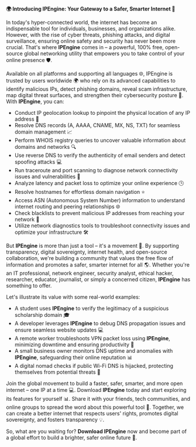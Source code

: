 **🌍 Introducing IPEngine: Your Gateway to a Safer, Smarter Internet 🚀**

In today's hyper-connected world, the internet has become an indispensable tool for individuals, businesses, and organizations alike. However, with the rise of cyber threats, phishing attacks, and digital surveillance, ensuring online safety and security has never been more crucial. That's where **IPEngine** comes in – a powerful, 100% free, open-source global networking utility that empowers you to take control of your online presence 🛡️.

Available on all platforms and supporting all languages 🌐, IPEngine is trusted by users worldwide 🌍 who rely on its advanced capabilities to identify malicious IPs, detect phishing domains, reveal scam infrastructure, map digital threat surfaces, and strengthen their cybersecurity posture 🔐. With **IPEngine**, you can:

* Conduct IP geolocation lookup to pinpoint the physical location of any IP address 📍
* Resolve DNS records (A, AAAA, CNAME, MX, NS, TXT) for seamless domain management 📈
* Perform WHOIS registry queries to uncover valuable information about domains and networks 🔍
* Use reverse DNS to verify the authenticity of email senders and detect spoofing attacks 💻
* Run traceroute and port scanning to diagnose network connectivity issues and vulnerabilities 🔋
* Analyze latency and packet loss to optimize your online experience 🕒
* Resolve hostnames for effortless domain navigation ⭐️
* Access ASN (Autonomous System Number) information to understand internet routing and peering relationships 🌐
* Check blacklists to prevent malicious IP addresses from reaching your network 🚫
* Utilize network diagnostics tools to troubleshoot connectivity issues and optimize your infrastructure 🛠️

But **IPEngine** is more than just a tool – it's a movement 🚀. By supporting transparency, digital sovereignty, internet health, and open-source collaboration, we're building a community that values the free flow of information and promotes a safer, smarter internet for all 🌎. Whether you're an IT professional, network engineer, security analyst, ethical hacker, researcher, educator, journalist, or simply a concerned citizen, **IPEngine** has something to offer.

Let's illustrate its value with some real-world examples:

* A student uses **IPEngine** to verify the legitimacy of a suspicious scholarship domain 🎓
* A developer leverages **IPEngine** to debug DNS propagation issues and ensure seamless website updates 💻
* A remote worker troubleshoots VPN packet loss using **IPEngine**, minimizing downtime and ensuring productivity 🔋
* A small business owner monitors DNS uptime and anomalies with **IPEngine**, safeguarding their online reputation 📊
* A digital nomad checks if public Wi-Fi DNS is hijacked, protecting themselves from potential threats 🚨

Join the global movement to build a faster, safer, smarter, and more open internet – one IP at a time 💻. Download **IPEngine** today and start exploring its features for yourself 📊. Share it with your friends, tech communities, and online groups to spread the word about this powerful tool 🔗. Together, we can create a better internet that respects users' rights, promotes digital sovereignty, and fosters transparency 💡.

So, what are you waiting for? **Download IPEngine** now and become part of a global effort to build a brighter, safer online future 🌟.